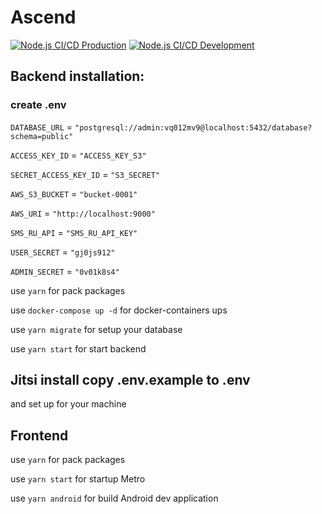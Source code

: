 # Ascend
[![Node.js CI/CD Production](https://github.com/OctoMammoth/mpit2022/actions/workflows/main.yml/badge.svg?branch=main)](https://github.com/OctoMammoth/mpit2022/actions/workflows/main.yml)
[![Node.js CI/CD Development](https://github.com/OctoMammoth/mpit2022/actions/workflows/dev.yml/badge.svg?branch=dev)](https://github.com/OctoMammoth/mpit2022/actions/workflows/dev.yml)

## Backend installation:
### create .env

`DATABASE_URL` = `"postgresql://admin:vq012mv9@localhost:5432/database?schema=public"`

`ACCESS_KEY_ID` = `"ACCESS_KEY_S3"`

`SECRET_ACCESS_KEY_ID` = `"S3_SECRET"`

`AWS_S3_BUCKET` = `"bucket-0001"`

`AWS_URI` = `"http://localhost:9000"`

`SMS_RU_API` = `"SMS_RU_API_KEY"`

`USER_SECRET` = `"gj0js912"`

`ADMIN_SECRET` = `"0v01k8s4"`

use `yarn` for pack packages

use `docker-compose up -d` for docker-containers ups

use `yarn migrate` for setup your database

use `yarn start` for start backend

## Jitsi install copy .env.example to .env
and set up for your machine

## Frontend

use `yarn` for pack packages

use `yarn start` for startup Metro

use `yarn android` for build Android dev application 
